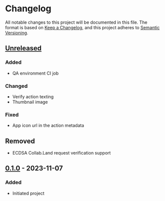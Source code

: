 # Changelog

All notable changes to this project will be documented in this file.
The format is based on [Keep a Changelog], and this project adheres to [Semantic Versioning].

## [Unreleased]
### Added
- QA environment CI job

### Changed
- Verify action texting
- Thumbnail image

### Fixed
- App icon url in the action metadata

## Removed
- ECDSA Collab.Land request verification support

## [0.1.0] - 2023-11-07

### Added

- Initiated project

[Unreleased]: https://gitlab.com/rarimo/collabland-rarimo-poh-action/compare/0.1.0...HEAD
[0.1.0]: https://gitlab.com/rarimo/collabland-rarimo-poh-action/tags/0.1.0
[Keep a Changelog]: https://keepachangelog.com/en/1.0.0/
[Semantic Versioning]: https://semver.org/spec/v2.0.0.html
